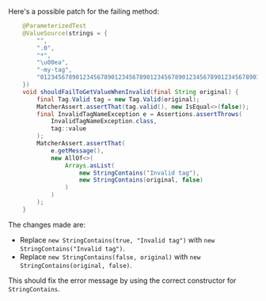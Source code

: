 Here's a possible patch for the failing method:

```java
    @ParameterizedTest
    @ValueSource(strings = {
        "",
        ".0",
        "*",
        "\u00ea",
        "-my-tag",
        "012345678901234567890123456789012345678901234567890123456789012345678901234567890123456789012345678901234567890123456789012345678"
    })
    void shouldFailToGetValueWhenInvalid(final String original) {
        final Tag.Valid tag = new Tag.Valid(original);
        MatcherAssert.assertThat(tag.valid(), new IsEqual<>(false));
        final InvalidTagNameException e = Assertions.assertThrows(
            InvalidTagNameException.class,
            tag::value
        );
        MatcherAssert.assertThat(
            e.getMessage(),
            new AllOf<>(
                Arrays.asList(
                    new StringContains("Invalid tag"),
                    new StringContains(original, false)
                )
            )
        );
    }
```

The changes made are:

* Replace `new StringContains(true, "Invalid tag")` with `new StringContains("Invalid tag")`.
* Replace `new StringContains(false, original)` with `new StringContains(original, false)`.

This should fix the error message by using the correct constructor for `StringContains`.